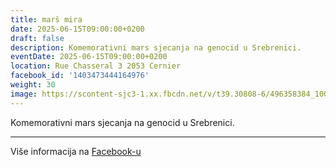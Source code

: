 ```yaml
---
title: marš mira
date: 2025-06-15T09:00:00+0200
draft: false
description: Komemorativni mars sjecanja na genocid u Srebrenici.
eventDate: 2025-06-15T09:00:00+0200
location: Rue Chasseral 3 2053 Cernier
facebook_id: '1403473444164976'
weight: 30
image: https://scontent-sjc3-1.xx.fbcdn.net/v/t39.30808-6/496358384_1007574214836511_4806363768185633011_n.jpg?_nc_cat=102&ccb=1-7&_nc_sid=9e60e4&_nc_ohc=l-ONjTHbP_wQ7kNvwH0iya8&_nc_oc=AdmPMWRLdALSktd_tMzr64SLKZYke8UdGTTsREmBnfTABEabm1Xeh4sHKkn1gXuXYMc&_nc_zt=23&_nc_ht=scontent-sjc3-1.xx&edm=ABTKTjYEAAAA&_nc_gid=d6l7-cw7UfLDdrrl0m5N-g&oh=00_AfIwaDr39qQo6D1dreP_VcckVU-WkkXzIEAHRYiiDmvZkg&oe=6842D1AE
---
```


Komemorativni mars sjecanja na genocid u Srebrenici.

---

Više informacija na [Facebook-u](https://facebook.com/events/1403473444164976)